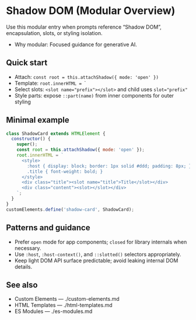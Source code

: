 # Shadow DOM (Modular Overview)

Use this modular entry when prompts reference “Shadow DOM”, encapsulation, slots, or styling isolation.

- Why modular: Focused guidance for generative AI.

## Quick start
- Attach: `const root = this.attachShadow({ mode: 'open' })`
- Template: `root.innerHTML = `<style>/* scoped */</style><slot></slot>`
- Select slots: `<slot name="prefix"></slot>` and child uses `slot="prefix"`
- Style parts: expose `::part(name)` from inner components for outer styling

## Minimal example
```javascript
class ShadowCard extends HTMLElement {
  constructor() {
    super();
    const root = this.attachShadow({ mode: 'open' });
    root.innerHTML = `
      <style>
        :host { display: block; border: 1px solid #ddd; padding: 8px; }
        .title { font-weight: bold; }
      </style>
      <div class="title"><slot name="title">Title</slot></div>
      <div class="content"><slot></slot></div>
    `;
  }
}
customElements.define('shadow-card', ShadowCard);
```

## Patterns and guidance
- Prefer `open` mode for app components; `closed` for library internals when necessary.
- Use `:host`, `:host-context()`, and `::slotted()` selectors appropriately.
- Keep light DOM API surface predictable; avoid leaking internal DOM details.

## See also
- Custom Elements — ./custom-elements.md
- HTML Templates — ./html-templates.md
- ES Modules — ./es-modules.md
